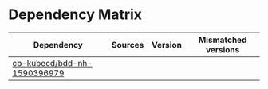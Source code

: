 # Dependency Matrix

Dependency | Sources | Version | Mismatched versions
---------- | ------- | ------- | -------------------
[cb-kubecd/bdd-nh-1590396979](https://github.com/cb-kubecd/bdd-nh-1590396979.git) |  | []() | 
